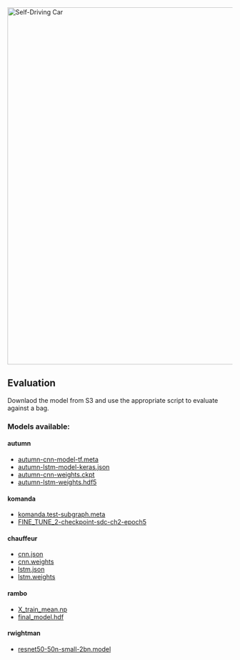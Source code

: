 <img src="../../images/cover.png" alt="Self-Driving Car" width="800px">

## Evaluation

Downlaod the model from S3 and use the appropriate script to evaluate against a bag.

### Models available:

#### autumn

* [autumn-cnn-model-tf.meta](https://s3.amazonaws.com/udacity-sdc/steering-models/autumn/autumn-cnn-model-tf.meta)
* [autumn-lstm-model-keras.json](https://s3.amazonaws.com/udacity-sdc/steering-models/autumn/autumn-lstm-model-keras.json)
* [autumn-cnn-weights.ckpt](https://s3.amazonaws.com/udacity-sdc/steering-models/autumn/autumn-cnn-weights.ckpt)
* [autumn-lstm-weights.hdf5](https://s3.amazonaws.com/udacity-sdc/steering-models/autumn/autumn-lstm-weights.hdf5)

#### komanda
* [komanda.test-subgraph.meta](https://s3.amazonaws.com/udacity-sdc/steering-models/komanda/komanda.test-subgraph.meta)
* [FINE_TUNE_2-checkpoint-sdc-ch2-epoch5](https://s3.amazonaws.com/udacity-sdc/steering-models/komanda/udacity-challenge2-model/FINE_TUNE_2-checkpoint-sdc-ch2-epoch5)

#### chauffeur
* [cnn.json](https://s3.amazonaws.com/udacity-sdc/steering-models/chauffeur/cnn.json)
* [cnn.weights](https://s3.amazonaws.com/udacity-sdc/steering-models/chauffeur/cnn.weights)
* [lstm.json](https://s3.amazonaws.com/udacity-sdc/steering-models/chauffeur/lstm.json)
* [lstm.weights](https://s3.amazonaws.com/udacity-sdc/steering-models/chauffeur/lstm.weights)

#### rambo
* [X_train_mean.np](https://s3.amazonaws.com/udacity-sdc/steering-models/rambo/X_train_mean.npy)
* [final_model.hdf](https://s3.amazonaws.com/udacity-sdc/steering-models/rambo/final_model.hdf5)

#### rwightman
* [resnet50-50n-small-2bn.model](https://s3.amazonaws.com/udacity-sdc/steering-models/rwightman/resnet50-50n-small-2bn.model)

